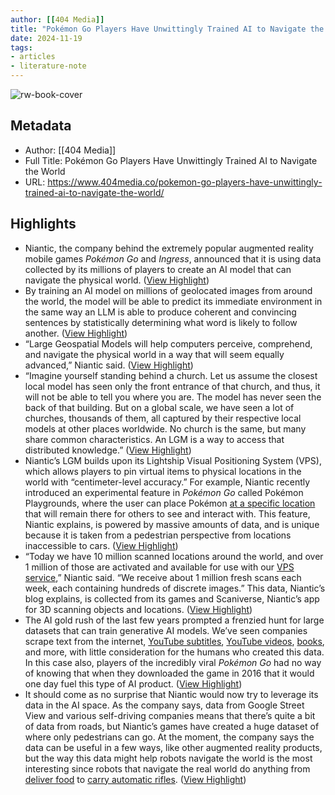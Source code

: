 ```yaml
---
author: [[404 Media]]
title: "Pokémon Go Players Have Unwittingly Trained AI to Navigate the World"
date: 2024-11-19
tags: 
- articles
- literature-note
---
```

![rw-book-cover](https://www.404media.co/content/images/size/w1200/2023/08/podcast-art-black-1.jpg)

## Metadata
- Author: [[404 Media]]
- Full Title: Pokémon Go Players Have Unwittingly Trained AI to Navigate the World
- URL: https://www.404media.co/pokemon-go-players-have-unwittingly-trained-ai-to-navigate-the-world/

## Highlights
- Niantic, the company behind the extremely popular augmented reality mobile games *Pokémon Go* and *Ingress*, announced that it is using data collected by its millions of players to create an AI model that can navigate the physical world. ([View Highlight](https://read.readwise.io/read/01jd32xc5hgv9ptgmvy3bz6xcv))
- By training an AI model on millions of geolocated images from around the world, the model will be able to predict its immediate environment in the same way an LLM is able to produce coherent and convincing sentences by statistically determining what word is likely to follow another. ([View Highlight](https://read.readwise.io/read/01jd32xevye11amg5wdqb627zq))
- “Large Geospatial Models will help computers perceive, comprehend, and navigate the physical world in a way that will seem equally advanced,” Niantic said. ([View Highlight](https://read.readwise.io/read/01jd32xh86d8vpbaqdt9s3y10j))
- “Imagine yourself standing behind a church. Let us assume the closest local model has seen only the front entrance of that church, and thus, it will not be able to tell you where you are. The model has never seen the back of that building. But on a global scale, we have seen a lot of churches, thousands of them, all captured by their respective local models at other places worldwide. No church is the same, but many share common characteristics. An LGM is a way to access that distributed knowledge.” ([View Highlight](https://read.readwise.io/read/01jd32xme8hvf4p8k6vzs8sj8z))
- Niantic’s LGM builds upon its Lightship Visual Positioning System (VPS), which allows players to pin virtual items to physical locations in the world with “centimeter-level accuracy.” For example, Niantic recently introduced an experimental feature in *Pokémon Go* called Pokémon Playgrounds, where the user can place Pokémon [at a specific location](https://www.youtube.com/watch?v=qcC3B2IxcXc&t=17s&ab_channel=Niantic&ref=404media.co) that will remain there for others to see and interact with. This feature, Niantic explains, is powered by massive amounts of data, and is unique because it is taken from a pedestrian perspective from locations inaccessible to cars. ([View Highlight](https://read.readwise.io/read/01jd32y53c03etn1aw4axxt82w))
- “Today we have 10 million scanned locations around the world, and over 1 million of those are activated and available for use with our [VPS service](https://nianticlabs.com/news/q-and-a-with-victor-prisacariu?hl=en&ref=404media.co),” Niantic said. “We receive about 1 million fresh scans each week, each containing hundreds of discrete images.” This data, Niantic’s blog explains, is collected from its games and Scaniverse, Niantic’s app for 3D scanning objects and locations. ([View Highlight](https://read.readwise.io/read/01jd32yspy2ppp5tw65w0qv4mj))
- The AI gold rush of the last few years prompted a frenzied hunt for large datasets that can train generative AI models. We’ve seen companies scrape text from the internet, [YouTube subtitles](https://www.proofnews.org/apple-nvidia-anthropic-used-thousands-of-swiped-youtube-videos-to-train-ai/?ref=404media.co), [YouTube videos](https://www.404media.co/nvidia-ai-scraping-foundational-model-cosmos-project/), [books](https://www.theatlantic.com/technology/archive/2023/09/books3-database-generative-ai-training-copyright-infringement/675363/?ref=404media.co), and more, with little consideration for the humans who created this data. In this case also, players of the incredibly viral *Pokémon Go* had no way of knowing that when they downloaded the game in 2016 that it would one day fuel this type of AI product. ([View Highlight](https://read.readwise.io/read/01jd32z1rwf42c6vfenbepvs5e))
- It should come as no surprise that Niantic would now try to leverage its data in the AI space. As the company says, data from Google Street View and various self-driving companies means that there’s quite a bit of data from roads, but Niantic’s games have created a huge dataset of where only pedestrians can go. At the moment, the company says the data can be useful in a few ways, like other augmented reality products, but the way this data might help robots navigate the world is the most interesting since robots that navigate the real world do anything from [deliver food](https://www.404media.co/delivery-robot-knocked-over-pedestrian-company-offered-promo-codes-to-apologize/) to [carry automatic rifles](https://www.cnn.com/2024/05/28/china/china-military-rifle-toting-robot-dogs-intl-hnk-ml/index.html?ref=404media.co). ([View Highlight](https://read.readwise.io/read/01jd32z7xnrpmfxaehv9343vp9))
